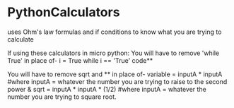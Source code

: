 # PythonCalculators
uses Ohm's law formulas and if conditions to know what you are trying to calculate


If using these calculators in micro python:
You will have to remove 'while True' in place of-
i = True
while i == 'True'
  code**

You will have to remove sqrt and ** in place of-
variable = inputA * inputA #where inputA = whatever the number you are trying to raise to the second power
& 
sqrt = inputA * inputA * (1/2) #where inputA = whatever the number you are trying to square root.

